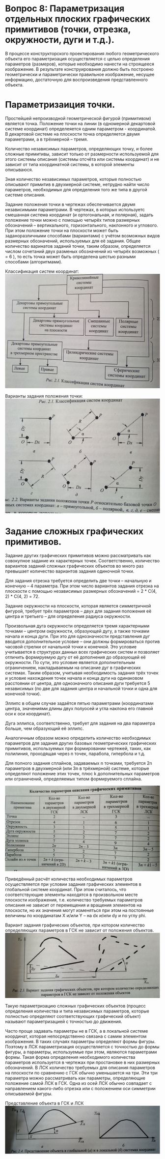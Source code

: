 # Вопрос 8: Параметризация отдельных плоских графических примитивов (точки, отрезка, окружности, дуги и т.д.).

В процессе конструкторского проектирования любого геометрического объекта его параметризация осуществляется с целью определения параметров (размеров), которые необходимо нанести на строящееся изображение. В результате конструирования должно быть построено геометрически и параметрически правильное изображение, несущее информацию, достаточную для воспроизведения представленного объекта.

# Параметризаиция точки.

Простейшей непроизводной геометрической фигурой (примитивом) является точка. Положение точки на линии (в одномерной декартовой системе координат) определеяется одним параметром - координатой. В декартовой системе на плоскости точка определяется двумя параметрами, а в трёхмерной – тремя.

Количество независимых параметров, определяющих точку, и более сложные примитивы, зависит только от размерности используемой для этого системы описания (системы отсчёта или системы координат) и не зависит от типа координатной системы, в которой элементы описываюся.

Зная количество независимых параметров, которые полностью описывают примитив в двухмерной системе, нетрудно найти число параметров, необходимых для определения того же типа в другой системе описания.

Задание положения точки в чертежах обеспечивается двумя независимыми параметрами. В чертежах, в которых используетс смешанная система координат (и ортогональная, и полярная), задать положение точки можно с помощью четырёх типов размерных обозначений – вертикального, горизонтального, наклонного и углового. При этом положение точки на плоскости может быть заданоразличными способами (вариантами) с учётом возможных видов размерных обозначений, используемых для её задания. Общее количество варинатов заданий точки, таким образом, определяется числом сочетаний двух разменых обозначений из четырёх возможных ( = 6 ), то есть точка может быть определена шестью разными способами (алгоритмами).

Классификация систем координат:
![Классификация систем координат](../resources/imgs/8/pic_1.jpg)

Варианты задания положения точки:
![Варианты задания положения точки](../resources/imgs/8/pic_2.jpg)

# Задание сложных графических примитивов.

Задание других графических примитивов можно рассматривать как совокупное задание их характерных точек. Соответственно, количество вариантов заданий сложных графических объектов во много раз превышает количество вариантов задания одиночной точки.

Для задания отрезка требуется определить две точки – начальную и конечную – 4 параметра. При этом число вариантов задания отрезка на плоскости с помощью независимых размерных обозначений = 2 * C(4, 2) * C(4, 2) = 72.

Задание окружности на плоскости, которая является симметричной фигурой, требует трёх параметров – двух для задания положения её центра и третьего – для определения радиуса окружности.

Произвольная дуга окружности определяется тремя характерными точками – центром окружности, образующей дугу, а также точками начала и конца дуги. При это для однозначности представления дуг вводится дополнительное условие – они должны формироваться против часовой стрелки от начальной точки к конечной. Это условие учитывается в структурах данных всех графических систем и позволяет отличить формируемую дугу от её дополнения до образующей её окружности. По сути, это условие является дополнительным ограничением, накладываемым на описание дуг в графических системах. Таким образом, учитывая необходимость задания трёх точек и условие нахождения точек начала и конца дуги на одинаковом расстоянии от центра, для однозначного описания дуги требуется 5 независимых (по две для задания центра и начальной точки и одна для конечной точки).

Эллипс в общем случае задаётся пятью параметрами (координатами центра, значениями длины двух полуосей и угла наклона его главной оси к оси координат).

Дуга эллипса, соответственно, требует для задания на два параметра больше, чем образующий её эллипс.

Аналогичным образом можно определить количество необходимых параметров для задания других базовых геометрических графических примитивов, используемых при формировании чертежей, таких, как полилиния, проходящая через n точек, парабола, гипербола и т.д.

Для полного задания сплайнов, задаваемых n точками, требуется 2n параметров в двухмерной (или 3n в трёхмерной) системе, которые определяют положение этих точек, плюс k дополнительных параметров или ограничений, определяемых типом формируемого сплайна.

![Количество параметров описания графических примитивов](../resources/imgs/8/pic_3.jpg)

Приведённый расчёт количества необходимых параметров осуществляется при условии задания графических элементов в глобальной системе координат. При этом считалось, что соответствующие элементы находятся в произвольном месте плоскости изображения, т.е. количество требуемых параметров описания не зависит от перемещения и вращения элементов на плоскости, но их значения могут изменяться при этом на постоянные величины по координатам X и/или Y – на dx и/или dy и по углу phi.

Вариант задания графических объектов, при котором количество определяющих параметров в ГСК не зависит от положения объектов.
![Вариант задания графических объектов](../resources/imgs/8/pic_4.jpg)

Такую параметризацию сложных графических объектов (процесс определения количества и типа независимых параметров, которые полностью определяют соответствующих графический объект) называют параметризацией с точностью до движения.

Часто проще задавать параметры не в ГСК, а в локальной системе координат, которая непосредственно связана с самим элементом изображения. В таких случаях параметры определяют формы фигуры. Поэтому в ЛСК параметризация осуществляется с точностью до формы фигуры, а параметры, используемые при этом, являются параметрами формы. Такая форма определения необходимого количества параметров используется в чертежах при простановке в них размерных обозначений. В ЛСК количество требуемых для описания параметров на плоскости по сравнению с ГСК обычно уменьшается на три. Эти три параметра можно рассматривать как параметры, определяющие положение самой ЛСК в ГСК. Одна из осей ЛСК обычно совпадает с направлением какого-либо отрезка или с положением оси симметрии описываемой фигуры.

Представление объекта в ГСК и ЛСК
![Представление объекта в ГСК и ЛСК](../resources/imgs/8/pic_5.jpg)

